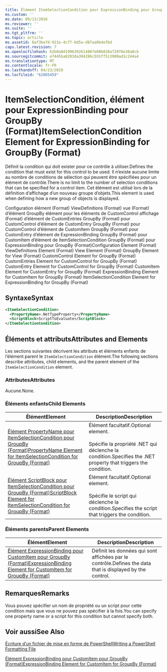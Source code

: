 ```yaml
---
title: Élément ItemSelectionCondition pour ExpressionBinding pour GroupBy (Format) | Microsoft Docs
ms.custom: ''
ms.date: 09/13/2016
ms.reviewer: ''
ms.suite: ''
ms.tgt_pltfrm: ''
ms.topic: article
ms.assetid: 6af3be7d-921e-4cf7-bd5a-d87aa0b4efbd
caps.latest.revision: 7
ms.openlocfilehash: b2b0a0d1996392614807e08b820a72978e38a0cb
ms.sourcegitcommit: e7445ba8203da304286c591ff513900ad1c244a4
ms.translationtype: MT
ms.contentlocale: fr-FR
ms.lasthandoff: 04/23/2019
ms.locfileid: "62065459"
---
```

# <a name="itemselectioncondition-element-for-expressionbinding-for-groupby-format"></a><span data-ttu-id="57174-102">ItemSelectionCondition, élément pour ExpressionBinding pour GroupBy (Format)</span><span class="sxs-lookup"><span data-stu-id="57174-102">ItemSelectionCondition Element for ExpressionBinding for GroupBy (Format)</span></span>

<span data-ttu-id="57174-103">Définit la condition qui doit exister pour ce contrôle à utiliser.</span><span class="sxs-lookup"><span data-stu-id="57174-103">Defines the condition that must exist for this control to be used.</span></span> <span data-ttu-id="57174-104">Il n’existe aucune limite au nombre de conditions de sélection qui peuvent être spécifiées pour un élément de contrôle.</span><span class="sxs-lookup"><span data-stu-id="57174-104">There is no limit to the number of selection conditions that can be specified for a control item.</span></span> <span data-ttu-id="57174-105">Cet élément est utilisé lors de la définition d’affichage d’un nouveau groupe d’objets.</span><span class="sxs-lookup"><span data-stu-id="57174-105">This element is used when defining how a new group of objects is displayed.</span></span>

<span data-ttu-id="57174-106">Configuration élément (Format) ViewDefinitions (Format) vue (Format) d’élément GroupBy élément pour les éléments de CustomControl affichage (Format) d’élément de CustomEntries GroupBy (Format) pour CustomControl d’élément de CustomEntry GroupBy (Format) pour CustomControl d’élément de CustomItem GroupBy (Format) pour CustomEntry d’élément de ExpressionBinding GroupBy (Format) pour CustomItem d’élément de ItemSelectionCondition GroupBy (Format) pour ExpressionBinding pour GroupBy (Format)</span><span class="sxs-lookup"><span data-stu-id="57174-106">Configuration Element (Format) ViewDefinitions Element (Format) View Element (Format) GroupBy Element for View (Format) CustomControl Element for GroupBy (Format) CustomEntries Element for CustomControl for GroupBy (Format) CustomEntry Element for CustomControl for GroupBy (Format) CustomItem Element for CustomEntry for GroupBy (Format) ExpressionBinding Element for CustomItem for GroupBy (Format) ItemSelectionCondition Element for ExpressionBinding for GroupBy (Format)</span></span>

## <a name="syntax"></a><span data-ttu-id="57174-107">Syntaxe</span><span class="sxs-lookup"><span data-stu-id="57174-107">Syntax</span></span>

```xml
<ItemSelectionCondition>
  <PropertyName>.NetTypeProperty</PropertyName>
  <ScriptBlock>ScriptToEvaluate</ScriptBlock>
</ItemSelectionCondition>
```

## <a name="attributes-and-elements"></a><span data-ttu-id="57174-108">Éléments et attributs</span><span class="sxs-lookup"><span data-stu-id="57174-108">Attributes and Elements</span></span>

<span data-ttu-id="57174-109">Les sections suivantes décrivent les attributs et éléments enfants de l’élément parent le `ItemSelectionCondition` élément.</span><span class="sxs-lookup"><span data-stu-id="57174-109">The following sections describe attributes, child elements, and the parent element of the `ItemSelectionCondition` element.</span></span>

### <a name="attributes"></a><span data-ttu-id="57174-110">Attributes</span><span class="sxs-lookup"><span data-stu-id="57174-110">Attributes</span></span>

<span data-ttu-id="57174-111">Aucune.</span><span class="sxs-lookup"><span data-stu-id="57174-111">None.</span></span>

### <a name="child-elements"></a><span data-ttu-id="57174-112">Éléments enfants</span><span class="sxs-lookup"><span data-stu-id="57174-112">Child Elements</span></span>

|<span data-ttu-id="57174-113">Élément</span><span class="sxs-lookup"><span data-stu-id="57174-113">Element</span></span>|<span data-ttu-id="57174-114">Description</span><span class="sxs-lookup"><span data-stu-id="57174-114">Description</span></span>|
|-------------|-----------------|
|[<span data-ttu-id="57174-115">Élément PropertyName pour ItemSelectionCondition pour GroupBy (Format)</span><span class="sxs-lookup"><span data-stu-id="57174-115">PropertyName Element for ItemSelectionCondition for GroupBy (Format)</span></span>](./propertyname-element-for-itemselectioncondition-for-groupby-format.md)|<span data-ttu-id="57174-116">Élément facultatif.</span><span class="sxs-lookup"><span data-stu-id="57174-116">Optional element.</span></span><br /><br /> <span data-ttu-id="57174-117">Spécifie la propriété .NET qui déclenche la condition.</span><span class="sxs-lookup"><span data-stu-id="57174-117">Specifies the .NET property that triggers the condition.</span></span>|
|[<span data-ttu-id="57174-118">Élément ScriptBlock pour ItemSelectionCondition pour GroupBy (Format)</span><span class="sxs-lookup"><span data-stu-id="57174-118">ScriptBlock Element for ItemSelectionCondition for GroupBy (Format)</span></span>](./scriptblock-element-for-itemselectioncondition-for-groupby-format.md)|<span data-ttu-id="57174-119">Élément facultatif.</span><span class="sxs-lookup"><span data-stu-id="57174-119">Optional element.</span></span><br /><br /> <span data-ttu-id="57174-120">Spécifie le script qui déclenche la condition.</span><span class="sxs-lookup"><span data-stu-id="57174-120">Specifies the script that triggers the condition.</span></span>|

### <a name="parent-elements"></a><span data-ttu-id="57174-121">Éléments parents</span><span class="sxs-lookup"><span data-stu-id="57174-121">Parent Elements</span></span>

|<span data-ttu-id="57174-122">Élément</span><span class="sxs-lookup"><span data-stu-id="57174-122">Element</span></span>|<span data-ttu-id="57174-123">Description</span><span class="sxs-lookup"><span data-stu-id="57174-123">Description</span></span>|
|-------------|-----------------|
|[<span data-ttu-id="57174-124">Élément ExpressionBinding pour CustomItem pour GroupBy (Format)</span><span class="sxs-lookup"><span data-stu-id="57174-124">ExpressionBinding Element for CustomItem for GroupBy (Format)</span></span>](./expressionbinding-element-for-customitem-for-groupby-format.md)|<span data-ttu-id="57174-125">Définit les données qui sont affichées par le contrôle.</span><span class="sxs-lookup"><span data-stu-id="57174-125">Defines the data that is displayed by the control.</span></span>|

## <a name="remarks"></a><span data-ttu-id="57174-126">Remarques</span><span class="sxs-lookup"><span data-stu-id="57174-126">Remarks</span></span>

<span data-ttu-id="57174-127">Vous pouvez spécifier un nom de propriété ou un script pour cette condition mais que vous ne pouvez pas spécifier à la fois.</span><span class="sxs-lookup"><span data-stu-id="57174-127">You can specify one property name or a script for this condition but cannot specify both.</span></span>

## <a name="see-also"></a><span data-ttu-id="57174-128">Voir aussi</span><span class="sxs-lookup"><span data-stu-id="57174-128">See Also</span></span>

[<span data-ttu-id="57174-129">Écriture d’un fichier de mise en forme de PowerShell</span><span class="sxs-lookup"><span data-stu-id="57174-129">Writing a PowerShell Formatting File</span></span>](./writing-a-powershell-formatting-file.md)

[<span data-ttu-id="57174-130">Élément ExpressionBinding pour CustomItem pour GroupBy (Format)</span><span class="sxs-lookup"><span data-stu-id="57174-130">ExpressionBinding Element for CustomItem for GroupBy (Format)</span></span>](./expressionbinding-element-for-customitem-for-groupby-format.md)
